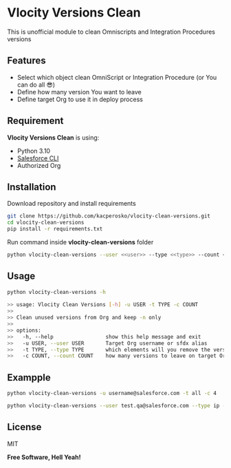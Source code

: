 # Vlocity Versions Clean

This is unofficial module to clean Omniscripts and Integration Procedures versions


## Features

- Select which object clean OmniScript or Integration Procedure (or You can do all 😎)
- Define how many version You want to leave
- Define target Org to use it in deploy process

## Requirement

**Vlocity Versions Clean** is using:

- Python 3.10
- [Salesforce CLI](https://developer.salesforce.com/tools/sfdxcli)
- Authorized Org


## Installation



Download repository and install requirements
```sh
git clone https://github.com/kacperosko/vlocity-clean-versions.git
cd vlocity-clean-versions
pip install -r requirements.txt 
```

Run command inside **vlocity-clean-versions** folder

```sh
python vlocity-clean-versions --user <<user>> --type <<type>> --count <<count>>
```

## Usage

```sh
python vlocity-clean-versions -h
              
>> usage: Vlocity Clean Versions [-h] -u USER -t TYPE -c COUNT
>> 
>> Clean unused versions from Org and keep -n only
>> 
>> options:
>>   -h, --help                 show this help message and exit
>>   -u USER, --user USER       Target Org username or sfdx alias
>>   -t TYPE, --type TYPE       which elements will you remove the version, 'os' 'ip' 'all'
>>   -c COUNT, --count COUNT    how many versions to leave on target Org excluding Activated Version
```

## Exampple
```sh
python vlocity-clean-versions -u username@salesforce.com -t all -c 4
```

```sh
python vlocity-clean-versions --user test.qa@salesforce.com --type ip --count 1
```


## License

MIT

**Free Software, Hell Yeah!**

